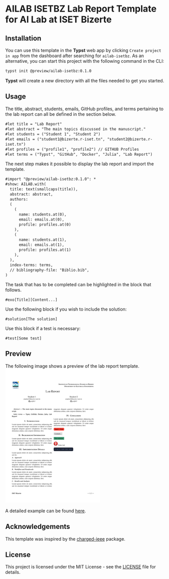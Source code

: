 # AILAB ISETBZ Lab Report Template for AI Lab at ISET Bizerte

## Installation
You can use this template in the **Typst** web app by clicking `Create project in app` from the dashboard after searching for `ailab-isetbz`. As an alternative, you can start this project with the following command in the CLI:
```bash
typst init @preview/ailab-isetbz:0.1.0
```
**Typst** will create a new directory with all the files needed to get you started.

## Usage
The title, abstract, students, emails, GitHub profiles, and terms pertaining to the lab report can all be defined in the section below.
```typst
#let title = "Lab Report"
#let abstract = "The main topics discussed in the manuscript."
#let students = ("Student 1", "Student 2")
#let emails = ("student1@bizerte.r-iset.tn", "student2@bizerte.r-iset.tn")
#let profiles = ("profile1", "profile2") // GITHUB Profiles
#let terms = ("Typst", "GitHub", "Docker", "Julia", "Lab Report")
```
The next step makes it possible to display the lab report and import the template.
```typst
#import "@preview/ailab-isetbz:0.1.0": *
#show: AILAB.with(
  title: text(smallcaps(title)),
  abstract: abstract,
  authors: 
  (
    (
      name: students.at(0),
      email: emails.at(0),
      profile: profiles.at(0)
    ),
    (
      name: students.at(1),
      email: emails.at(1),
      profile: profiles.at(1)
    ),
  ),
  index-terms: terms,
  // bibliography-file: "Biblio.bib",
)
```
The task that has to be completed can be highlighted in the block that follows.
```typst
#exo[Title][Content...]
```
Use the following block if you wish to include the solution:
```typst
#solution[The solution]
```
Use this block if a test is necessary:
```typst
#test[Some test]
```

## Preview
The following image shows a preview of the lab report template.
<img src="thumbnail.png" width="300">

A detailed example can be found [here](https://github.com/a-mhamdi/ailab-isetbz/tree/main/example).

## Acknowledgements
This template was inspired by the [charged-ieee](https://github.com/typst/packages/tree/main/packages/preview/charged-ieee) package.

## License
This project is licensed under the MIT License - see the [LICENSE](LICENSE) file for details.

